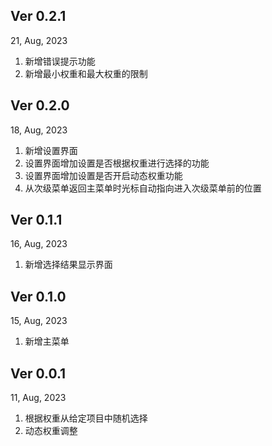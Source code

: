 ## Ver 0.2.1

21, Aug, 2023

1. 新增错误提示功能
2. 新增最小权重和最大权重的限制

## Ver 0.2.0

18, Aug, 2023

1. 新增设置界面
2. 设置界面增加设置是否根据权重进行选择的功能
3. 设置界面增加设置是否开启动态权重功能
4. 从次级菜单返回主菜单时光标自动指向进入次级菜单前的位置

## Ver 0.1.1

16, Aug, 2023

1. 新增选择结果显示界面

## Ver 0.1.0

15, Aug, 2023

1. 新增主菜单

## Ver 0.0.1

11, Aug, 2023

1. 根据权重从给定项目中随机选择
2. 动态权重调整
